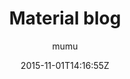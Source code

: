 ---
title: "Material blog"
github: https://github.com/mumuxme/materialize-jekyll
demo: https://mumuxme.github.io/materialize-jekyll/
author: mumu

ssg:
  - Jekyll
cms:
  - No Cms
date: 2015-11-01T14:16:55Z
github_branch: master
description: "Jekyll theme based on materialize."
---